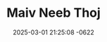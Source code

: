---
layout: cast
date: 2025-03-01 21:25:08 -0622
categories: actor

# Site Attributes
title: "Maiv Neeb Thoj"
permalink: "/cast/Maiv_Neeb_Thoj"

# Actor/Actress Attributes
thumbnail: "/assets/images/cast_thumbnails/Maiv Neeb Thoj.jpeg"
---